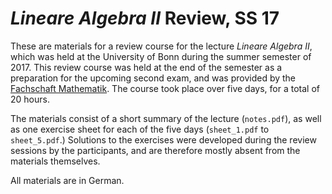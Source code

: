 # _Lineare Algebra II_ Review, SS 17

These are materials for a review course for the lecture _Lineare Algebra II_, which was held at the University of Bonn during the summer semester of 2017.
This review course was held at the end of the semester as a preparation for the upcoming second exam, and was provided by the [Fachschaft Mathematik][1].
The course took place over five days, for a total of 20 hours.

The materials consist of a short summary of the lecture (`notes.pdf`), as well as one exercise sheet for each of the five days (`sheet_1.pdf` to `sheet_5.pdf`.)
Solutions to the exercises were developed during the review sessions by the participants, and are therefore mostly absent from the materials themselves.

All materials are in German.

[1]: http://fsmath.uni-bonn.de/en
